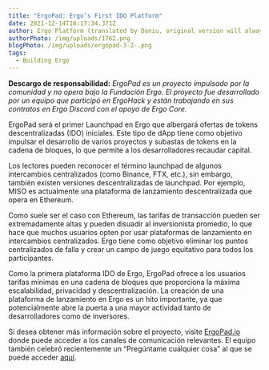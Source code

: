 ```yaml
---
title: "ErgoPad: Ergo’s First IDO Platform"
date: 2021-12-14T16:17:34.371Z
author: Ergo Platform (translated by Daniu, original version will always prevail)
authorPhoto: /img/uploads/1762.png
blogPhoto: /img/uploads/ergopad-3-2-.png
tags:
  - Building Ergo
---
```

<!--StartFragment-->

**Descargo de responsabilidad:** *ErgoPad es un proyecto impulsado por la comunidad y no opera bajo la Fundación Ergo. El proyecto fue desarrollado por un equipo que participó en ErgoHack y están trabajando en sus contratos en Ergo Discord con el apoyo de Ergo Core.*

ErgoPad será el primer Launchpad en Ergo que albergará ofertas de tokens descentralizadas (IDO) iniciales. Este tipo de dApp tiene como objetivo impulsar el desarrollo de varios proyectos y subastas de tokens en la cadena de bloques, lo que permite a los desarrolladores recaudar capital.

Los lectores pueden reconocer el término launchpad de algunos intercambios centralizados (como Binance, FTX, etc.), sin embargo, también existen versiones descentralizadas de launchpad. Por ejemplo, MISO es actualmente una plataforma de lanzamiento descentralizada que opera en Ethereum.

Como suele ser el caso con Ethereum, las tarifas de transacción pueden ser extremadamente altas y pueden disuadir al inversionista promedio, lo que hace que muchos usuarios opten por usar plataformas de lanzamiento en intercambios centralizados. Ergo tiene como objetivo eliminar los puntos centralizados de falla y crear un campo de juego equitativo para todos los participantes.

Como la primera plataforma IDO de Ergo, ErgoPad ofrece a los usuarios tarifas mínimas en una cadena de bloques que proporciona la máxima escalabilidad, privacidad y descentralización. La creación de una plataforma de lanzamiento en Ergo es un hito importante, ya que potencialmente abre la puerta a una mayor actividad tanto de desarrolladores como de inversores.

Si desea obtener más información sobre el proyecto, visite [ErgoPad.io](http://ergopad.io) donde puede acceder a los canales de comunicación relevantes. El equipo también celebró recientemente un “Pregúntame cualquier cosa” al que se puede acceder [aquí](https://ergopad.medium.com/ergopad-ama-4-december-2021-8a2a9cf69810).

<!--EndFragment-->